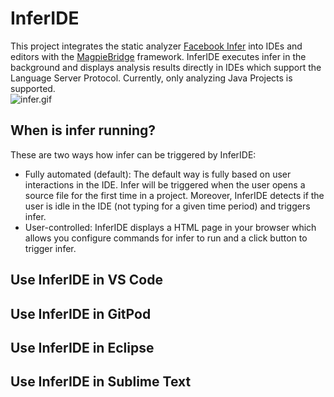 # InferIDE
This project integrates the static analyzer [Facebook Infer](https://github.com/facebook/infer) into IDEs and editors with the [MagpieBridge](https://github.com/MagpieBridge/MagpieBridge) framework.
InferIDE executes infer in the background and displays analysis results directly in IDEs which support the Language Server Protocol.
Currently, only analyzing Java Projects is supported.  
![infer.gif](https://github.com/MagpieBridge/InferIDE/blob/master/doc/infer.gif)

## When is infer running?
These are two ways how infer can be triggered by InferIDE:
- Fully automated (default): The default way is fully based on user interactions in the IDE. Infer will be triggered when the user opens a source file for the first time in a project. Moreover, InferIDE detects if the user is idle in the IDE (not typing for a given time period) and triggers infer. 
- User-controlled: InferIDE displays a HTML page in your browser which allows you configure commands for infer to run and a click button to trigger infer.

## Use InferIDE in VS Code

## Use InferIDE in GitPod

## Use InferIDE in Eclipse

## Use InferIDE in Sublime Text
